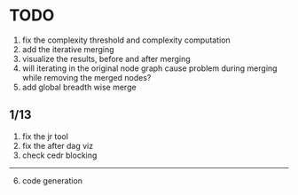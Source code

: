 # TODO

1. fix the complexity threshold and complexity computation
2. add the iterative merging
3. visualize the results, before and after merging
4. will iterating in the original node graph cause problem during merging while removing the merged nodes?
5. add global breadth wise merge

## 1/13
1. fix the jr tool
2. fix the after dag viz
3. check cedr blocking
---------------------
6. code generation